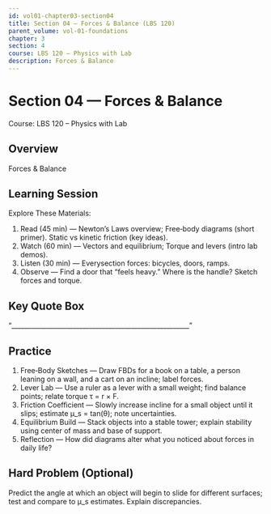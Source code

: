 ```yaml
---
id: vol01-chapter03-section04
title: Section 04 — Forces & Balance (LBS 120)
parent_volume: vol-01-foundations
chapter: 3
section: 4
course: LBS 120 – Physics with Lab
description: Forces & Balance
---
```



# Section 04 — Forces & Balance
Course: LBS 120 – Physics with Lab

## Overview
Forces & Balance


## Learning Session
Explore These Materials:
1. Read (45 min) — Newton’s Laws overview; Free‑body diagrams (short primer). Static vs kinetic friction (key ideas).  
2. Watch (60 min) — Vectors and equilibrium; Torque and levers (intro lab demos).  
3. Listen (30 min) — Everysection forces: bicycles, doors, ramps.  
4. Observe — Find a door that “feels heavy.” Where is the handle? Sketch forces and torque.

## Key Quote Box
“_______________________________________________________”

## Practice
1. Free‑Body Sketches — Draw FBDs for a book on a table, a person leaning on a wall, and a cart on an incline; label forces.  
2. Lever Lab — Use a ruler as a lever with a small weight; find balance points; relate torque τ = r × F.  
3. Friction Coefficient — Slowly increase incline for a small object until it slips; estimate μ_s = tan(θ); note uncertainties.  
4. Equilibrium Build — Stack objects into a stable tower; explain stability using center of mass and base of support.  
5. Reflection — How did diagrams alter what you noticed about forces in daily life?

## Hard Problem (Optional)
Predict the angle at which an object will begin to slide for different surfaces; test and compare to μ_s estimates. Explain discrepancies.